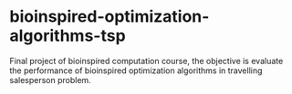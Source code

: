 # bioinspired-optimization-algorithms-tsp
Final project of bioinspired computation course, the objective is evaluate the performance of bioinspired optimization algorithms in travelling salesperson problem.
